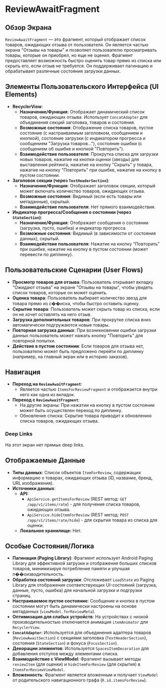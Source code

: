 # ReviewAwaitFragment

## Обзор Экрана
`ReviewAwaitFragment` — это фрагмент, который отображает список товаров, ожидающих отзыва от пользователя. Он является частью экрана "Отзывы на товары" и позволяет пользователю просматривать товары, которые он приобрел, но еще не оценил. Фрагмент предоставляет возможность быстро оценить товар прямо из списка или скрыть его, если отзыв не требуется. Он поддерживает пагинацию и обрабатывает различные состояния загрузки данных.

## Элементы Пользовательского Интерфейса (UI Elements)
*   **RecyclerView**:
    *   **Назначение/Функция**: Отображает динамический список товаров, ожидающих отзыва. Использует `ConcatAdapter` для объединения секций заголовка, товаров и состояния.
    *   **Возможные состояния**: Отображение списка товаров, пустое состояние (с настраиваемым заголовком, сообщением и кнопкой), состояние загрузки (с индикатором прогресса и сообщением "Загрузка товаров..."), состояние ошибки (с сообщением об ошибке и кнопкой "Повторить").
    *   **Взаимодействие пользователя**: Прокрутка списка для загрузки новых товаров, нажатие на кнопки оценки (звезды) для выставления рейтинга, нажатие на кнопку "Скрыть" у товара, нажатие на кнопку "Повторить" при ошибке, нажатие на кнопку в пустом состоянии.
*   **Заголовок секции (через `TextHeaderSection`)**:
    *   **Назначение/Функция**: Отображает заголовок секции, который может включать количество товаров, ожидающих отзыва.
    *   **Возможные состояния**: Видимый (если есть товары или метаданные), скрытый.
    *   **Взаимодействие пользователя**: Нет прямого взаимодействия.
*   **Индикатор прогресса/Сообщения о состоянии (через `StateSection`)**:
    *   **Назначение/Функция**: Отображает сообщения о состоянии (загрузка, пусто, ошибка) и индикатор прогресса.
    *   **Возможные состояния**: Видимый (в зависимости от состояния данных), скрытый.
    *   **Взаимодействие пользователя**: Нажатие на кнопку "Повторить" при ошибке, нажатие на кнопку в пустом состоянии (может перевести по диплинку).

## Пользовательские Сценарии (User Flows)
*   **Просмотр товаров для отзыва**: Пользователь открывает вкладку "Ожидают отзыва" на экране "Отзывы на товары", чтобы увидеть список товаров, которые он может оценить.
*   **Оценка товара**: Пользователь выбирает количество звезд для товара прямо из с��иска, чтобы быстро оставить оценку.
*   **Скрытие товара**: Пользователь может скрыть товар из списка, если он не хочет оставлять на него отзыв.
*   **Загрузка дополнительных товаров**: При прокрутке списка вниз автоматически подгружаются новые товары.
*   **Повторная загрузка данных**: При возникновении ошибки загрузки данных пользователь может нажать кнопку "Повторить" для повторной попытки.
*   **Действие в пустом состоянии**: Если товаров для отзыва нет, пользователю может быть предложено перейти по диплинку (например, на главный экран или в историю заказов).

## Навигация
*   **Переход на `ReviewAwaitFragment`**:
    *   Является частью `ItemsForReviewFragment` и отображается внутри него как одна из вкладок.
*   **Переход с `ReviewAwaitFragment`**:
    *   На другие экраны: При нажатии на кнопку в пустом состоянии может быть осуществлен переход по диплинку.
    *   Обновление списка: Скрытие товара приводит к обновлению списка товаров, ожидающих отзыва.

### Deep Links

На этот экран нет прямых deep links.

## Отображаемые Данные
*   **Типы данных**: Список объектов `ItemForReview`, содержащих информацию о товарах, ожидающих отзыва (ID, название, бренд, URL изображения).
*   **Источники данных**: 
    *   **API:**
        *   `ApiService.getItemsForReview` (REST метод: `GET /app/v1/items/rate`) - для получения списка товаров, ожидающих отзыва.
        *   `ApiService.hideItemForReview` (REST метод: `POST /app/v1/items/rate/hide`) - для скрытия товара из списка для оценки.
    *   **Локальное хранилище:** Нет.

## Особые Состояния/Логика
*   **Пагинация (Paging Library)**: Фрагмент использует Android Paging Library для эффективной загрузки и отображения больших списков товаров, минимизируя потребление памяти и улучшая п��оизводительность.
*   **Обработка состояний загрузки**: Отслеживает `LoadState` из Paging Library для отображения соответствующих UI-состояний (загрузка, данные, пусто, ошибка) для начальной загрузки и подгрузки страниц.
*   **Настраиваемое пустое состояние**: Сообщение и кнопка в пустом состоянии могут быть динамически настроены на основе метаданных (`viewModel.forReviewMeta`).
*   **Оптимизация для слабых устройств**: На устройствах с низкой производительностью отключается анимация `itemAnimator` для `RecyclerView`.
*   **`ConcatAdapter`**: Используется для объединения адаптера товаров (`ReviewAwaitSection`) с секциями заголовка (`TextHeaderSection`), состояния (`StateSection`) и фокуса (`FocusSection`).
*   **Декорации элементов**: Используется `SpacesItemDecoration` для добавления отступов между элементами списка.
*   **Взаимодействие с ViewModel**: Фрагмент вызывает методы `reviewItem` (для оценки) и `hideItemForReview` (для скрытия) в `ItemsForReviewViewModel`.
*   **Вложенность**: Фрагмент является вложенным и получает `ViewModel` от родительского навигационного графа (`R.id.itemsForReview`).